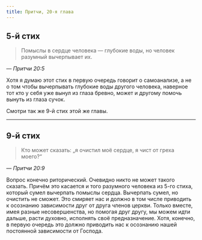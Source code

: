 ```yaml
---
title: Притчи, 20-я глава
---
```


## 5-й стих

> Помыслы в сердце человека — глубокие воды, но человек разумный вычерпывает их.

— <cite>Притчи&nbsp;20:5</cite>

Хотя я думаю этот стих в первую очередь говорит о самоанализе, а не о том чтобы вычерпывать
глубокие воды другого человека, наверное тот кто у себя уже вынул из глаза бревно,
может и другому помочь вынуть из глаза сучок.

Смотри так же 9-й стих этой же главы.

***

## 9-й стих

> Кто может сказать: „я очистил моё сердце, я чист от греха моего?“

— <cite>Притчи&nbsp;20:9</cite>

Вопрос конечно риторический. Очевидно никто не может такого сказать.
Причём это касается и того разумного человека из 5-го стиха, который сумел вычерпать помыслы сердца.
Вычерпать сумел, но очистить не сможет. Это смиряет нас и должно в том числе приводить к
осознанию зависимости друг от друга членов церкви. Только вместе, имея разные несовершенства,
но помогая друг другу, мы можем идти дальше, расти духовно, исполнять своё предназначение.
Хотя, конечно, в первую очередь это должно приводить нас к осознанию нашей постоянной зависимости от Господа.

